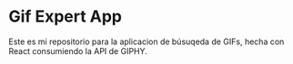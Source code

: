 # Gif Expert App

Este es mi repositorio para la aplicacion de búsuqeda de GIFs, hecha con React consumiendo la API de GIPHY.